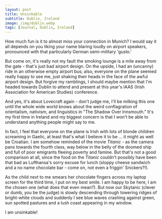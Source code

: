 ```yaml
---
layout: post
title: Unsinkable
subtitle: Dublin, Ireland
image: /img/dublin.webp
tags: [Journal, Dublin, Ireland]
---
```

How much fun is it to almost miss your connection in Munich? I would say it all depends on you liking your name blaring loudly on airport speakers, pronounced with that particularly German semi-military 'gusto.'

But come on, it's really not my fault the smoking lounge is a mile away from the gate - that's just bad airport design. On the upside, I had an (uncanny) ride in an otherwise empty airport bus; also, everyone on the plane seemed really happy to see me, just shaking their heads in the face of the awful airport design. But forgive my ramblings, I should maybe mention that I'm headed towards Dublin to attend and present at this year's IAAS (Irish Association for American Studies) conference.

And yes, it's about Lovecraft again - don't judge me, I'll be milking this one until the whole wide world knows about the weird conflagration of orientalism, nativism, and linguistics in "The Shadow Over Innsmouth." It's my first time in Ireland and my biggest concern is that I won't be able to understand anything people might say to me.

In fact, I feel that everyone on the plane is Irish with lots of blonde children screaming in Gaelic, at least that's what I believe it to be ... it might as well be Croatian. I am somehow reminded of the movie *Titanic* - as the camera pans towards the fourth class, way below in the belly of the doomed ship and full of poor emigrants fleeing poverty and famine. But that's not a good comparison at all, since the food on the *Titanic* couldn't possibly have been that bad as Lufthansa's sorry excuse for lunch (sloppy cheese sandwich and a no name chocolate bar - come on, not even a friggin' Snickers?!).

As the child next to me smears her chocolate fingers across my laptop screen for the third time, I put on my best smile. I am happy to be here, I am the chosen one (what does that even mean?). But now our Skytanic (clever or dumb, you be the judge) is slowly descending through towering ridges of bright-white clouds and suddenly I see blue waves crashing against green, sun spotted pastures and a lush coast appearing in my window.

I am unsinkable!
